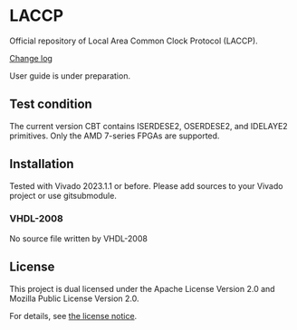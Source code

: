 # LACCP

Official repository of Local Area Common Clock Protocol (LACCP).

[Change log](ChangeLog.md)

User guide is under preparation.

## Test condition

The current version CBT contains ISERDESE2, OSERDESE2, and IDELAYE2 primitives. Only the AMD 7-series FPGAs are supported.

## Installation

Tested with Vivado 2023.1.1 or before. Please add sources to your Vivado project or use gitsubmodule.

### VHDL-2008

No source file written by VHDL-2008

## License
This project is dual licensed under the Apache License Version 2.0 and Mozilla Public License Version 2.0.

For details, see [the license notice](LICENSE.md).
